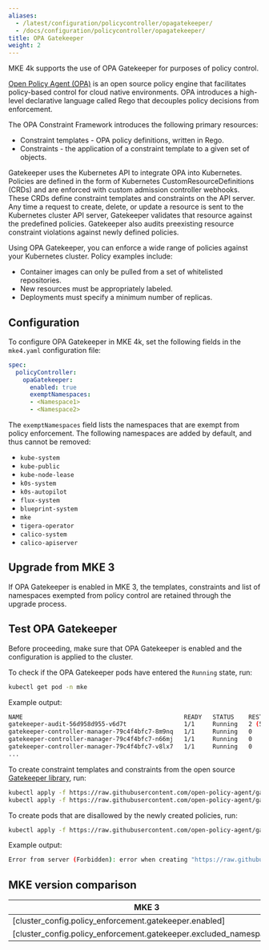 ```yaml
---
aliases:
  - /latest/configuration/policycontroller/opagatekeeper/
  - /docs/configuration/policycontroller/opagatekeeper/
title: OPA Gatekeeper
weight: 2
---
```


MKE 4k supports the use of OPA Gatekeeper for purposes of policy control.

[Open Policy Agent (OPA)](https://open-policy-agent.github.io/gatekeeper/website/docs/) is an open source policy engine that facilitates policy-based control for cloud native environments. OPA introduces a high-level declarative language called Rego that decouples policy decisions from enforcement.

The OPA Constraint Framework introduces the following primary resources:

- Constraint templates - OPA policy definitions, written in Rego.
- Constraints - the application of a constraint template to a given set of objects.

Gatekeeper uses the Kubernetes API to integrate OPA into Kubernetes. Policies are defined in the form of
Kubernetes CustomResourceDefinitions (CRDs) and are enforced with custom admission controller webhooks.
These CRDs define constraint templates and constraints on the API server. Any time a request to create, delete, or
update a resource is sent to the Kubernetes cluster API server, Gatekeeper validates that resource against the
predefined policies. Gatekeeper also audits preexisting resource constraint violations against newly defined
policies.

Using OPA Gatekeeper, you can enforce a wide range of policies against your Kubernetes cluster. Policy examples include:

- Container images can only be pulled from a set of whitelisted repositories.
- New resources must be appropriately labeled.
- Deployments must specify a minimum number of replicas.

## Configuration

To configure OPA Gatekeeper in MKE 4k, set the following fields in the `mke4.yaml` configuration file:

```yaml
spec:
  policyController:
    opaGatekeeper:
      enabled: true
      exemptNamespaces:
      - <Namespace1>
      - <Namespace2>
```

The `exemptNamespaces` field lists the namespaces that are exempt from policy
enforcement. The following namespaces are added by default, and thus cannot be
removed:

-	`kube-system`
-	`kube-public`
-	`kube-node-lease`
-	`k0s-system`
-	`k0s-autopilot`
-	`flux-system`
-	`blueprint-system`
-	`mke`
-	`tigera-operator`
-	`calico-system`
-	`calico-apiserver`

## Upgrade from MKE 3

If OPA Gatekeeper is enabled in MKE 3, the templates, constraints and list of
namespaces exempted from policy control are retained through the upgrade
process.

## Test OPA Gatekeeper

Before proceeding, make sure that OPA Gatekeeper is enabled and the configuration is applied to the cluster.

To check if the OPA Gatekeeper pods have entered the `Running` state, run:

```bash
kubectl get pod -n mke
```

Example output:

```bash
NAME                                             READY   STATUS    RESTARTS      AGE
gatekeeper-audit-56d958d955-v6d7t                1/1     Running   2 (54s ago)   61s
gatekeeper-controller-manager-79c4f4bfc7-8m9nq   1/1     Running   0             61s
gatekeeper-controller-manager-79c4f4bfc7-n66mj   1/1     Running   0             61s
gatekeeper-controller-manager-79c4f4bfc7-v8lx7   1/1     Running   0             61s
...
```

To create constraint templates and constraints from the open source [Gatekeeper library](https://github.com/open-policy-agent/gatekeeper-library), run:

```bash
kubectl apply -f https://raw.githubusercontent.com/open-policy-agent/gatekeeper-library/master/library/pod-security-policy/allow-privilege-escalation/template.yaml
kubectl apply -f https://raw.githubusercontent.com/open-policy-agent/gatekeeper-library/master/library/pod-security-policy/allow-privilege-escalation/samples/psp-allow-privilege-escalation-container/constraint.yaml
```

To create pods that are disallowed by the newly created policies, run:

```bash
kubectl apply -f https://raw.githubusercontent.com/open-policy-agent/gatekeeper-library/master/library/pod-security-policy/allow-privilege-escalation/samples/psp-allow-privilege-escalation-container/example_disallowed.yaml
```

Example output:

```bash
Error from server (Forbidden): error when creating "https://raw.githubusercontent.com/open-policy-agent/gatekeeper-library/master/library/pod-security-policy/allow-privilege-escalation/samples/psp-allow-privilege-escalation-container/example_disallowed.yaml": admission webhook "validation.gatekeeper.sh" denied the request: [psp-allow-privilege-escalation-container] Privilege escalation container is not allowed: nginx
```

## MKE version comparison

| MKE 3                                                              | MKE 4k                                           |
|--------------------------------------------------------------------|-------------------------------------------------|
| [cluster_config.policy_enforcement.gatekeeper.enabled]             | policyController.opaGatekeeper.enabled          |
| [cluster_config.policy_enforcement.gatekeeper.excluded_namespaces] | policyController.opaGatekeeper.exemptNamespaces |
